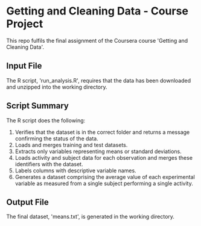 # Getting and Cleaning Data - Course Project
This repo fulfils the final assignment of the Coursera course 'Getting and Cleaning Data'.

## Input File
The R script, 'run_analysis.R', requires that the data has been downloaded and unzipped into the working directory.

## Script Summary
The R script does the following:

1. Verifies that the dataset is in the correct folder and returns a message confirming the status of the data.
2. Loads and merges training and test datasets.
3. Extracts only variables representing means or standard deviations.
4. Loads activity and subject data for each observation and merges these identifiers with the dataset.
5. Labels columns with descriptive variable names.
6. Generates a dataset comprising the average value of each experimental variable as measured from a single subject performing a single activity.

## Output File
The final dataset, 'means.txt', is generated in the working directory.
